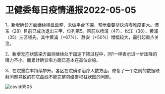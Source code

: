 # 卫健委每日疫情通报2022-05-05

1、新增确诊方面继续横盘盘整、未做平台下探，预示着要尽快清零难度更大。浦东（28）目前已成功退出三甲、位列第5。目前以杨浦（47）、松江（38）、黄浦（35）三区领先。其中黄浦（+67%）、静安（+50%）增幅较大，需引起重点关注。

2、新增无症状感染方面则继续处于加速下降过程中，同1一样表示进一步压降的阻力不小。而累计确诊率方面已基本在高位企稳。

3、在院重症率持续攀升。各区在院确诊治疗人数方面，修复了一个之前的数据映射问题导致的在院曲线不能完整包络累积柱状图的问题。

<img decoding="async" src="https://i0.wp.com/s2.loli.net/2022/05/06/LDAuJX3yf5hEMn8.jpg?w=640&#038;ssl=1" alt="covid0505" data-recalc-dims="1" />

